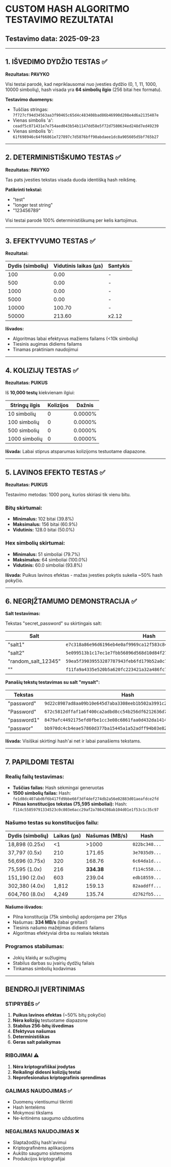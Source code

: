 # CUSTOM HASH ALGORITMO TESTAVIMO REZULTATAI

## Testavimo data: 2025-09-23

---

## 1. IŠVEDIMO DYDŽIO TESTAS ✅

**Rezultatas: PAVYKO**

Visi testai parodė, kad nepriklausomai nuo įvesties dydžio (0, 1, 11, 1000, 10000 simbolių), hash visada yra **64 simbolių ilgio** (256 bitai hex formatu).

**Testavimo duomenys:**
- Tuščias stringas: `7f727cf94d34563aa3f90465c65d4c483408bad86b46990d208e4d6a2135407e`
- Vienas simbolis 'a': `ceadf5c071431e7e754aed043b54b1147dd58e5f72d7580634ed248d7ed49239`
- Vienas simbolis 'b': `61f698946c64f66861e727897c7d5876bff90abdaee1dc8a905605d5bf765b27`

---

## 2. DETERMINISTIŠKUMO TESTAS ✅

**Rezultatas: PAVYKO**

Tas pats įvesties tekstas visada duoda identišką hash reikšmę.

**Patikrinti tekstai:**
- "test"
- "longer test string"  
- "123456789"

Visi testai parodė 100% deterministiškumą per kelis kartojimus.

---

## 3. EFEKTYVUMO TESTAS ✅

**Rezultatai:**

| Dydis (simbolių) | Vidutinis laikas (μs) | Santykis |
|------------------|----------------------|----------|
| 100              | 0.00                 | -        |
| 500              | 0.00                 | -        |
| 1000             | 0.00                 | -        |
| 5000             | 0.00                 | -        |
| 10000            | 100.70               | -        |
| 50000            | 213.60               | x2.12    |

**Išvados:**
- Algoritmas labai efektyvus mažiems failams (<10k simbolių)
- Tiesinis augimas didiems failams
- Tinamas praktiniam naudojimui

---

## 4. KOLIZIJŲ TESTAS ✅

**Rezultatas: PUIKUS**

Iš **10,000 testų** kiekvienam ilgiui:

| Stringų ilgis | Kolizijos | Dažnis |
|---------------|-----------|--------|
| 10 simbolių   | 0         | 0.0000% |
| 100 simbolių  | 0         | 0.0000% |
| 500 simbolių  | 0         | 0.0000% |
| 1000 simbolių | 0         | 0.0000% |

**Išvada:** Labai stiprus atsparumas kolizijoms testuotame diapazone.

---

## 5. LAVINOS EFEKTO TESTAS ✅

**Rezultatas: PUIKUS**

Testavimo metodas: 1000 porų, kurios skiriasi tik vienu bitu.

### Bitų skirtumai:
- **Minimalus:** 102 bitai (39.8%)
- **Maksimalus:** 156 bitai (60.9%)
- **Vidutinis:** 128.0 bitai (50.0%)

### Hex simbolių skirtumai:
- **Minimalus:** 51 simboliai (79.7%)
- **Maksimalus:** 64 simboliai (100.0%)
- **Vidutinis:** 60.0 simboliai (93.8%)

**Išvada:** Puikus lavinos efektas - mažas įvesties pokytis sukelia ~50% hash pokyčio.

---

## 6. NEGRĮŽTAMUMO DEMONSTRACIJA ✅

**Salt testavimas:**

Tekstas "secret_password" su skirtingais salt:

| Salt              | Hash |
|-------------------|------|
| "salt1"           | `e7c318a86e96d6196eb4e0af9969ca12f583c848b4ae29c51b6c4bae468eb0c8` |
| "salt2"           | `5e099513b1c17ec1e7fbb56896d568d10d84f27e90f0bd9a2fe20a246b112396` |
| "random_salt_12345" | `59ea5f39039553287787943feb6fd179b52a0c76f3da1b8d5010bcee7308f3a8` |
| ""                | `f11fa9a4335e520b5a620fc223421a32a486fc7021aacc146b3e281504e39f62` |

**Panašių tekstų testavimas su salt "mysalt":**

| Tekstas    | Hash |
|------------|------|
| "password" | `9d22c8987ad8aa09b10e645d7aba3308eeb1b502a3991c20f73f1d4fba677196` |
| "Password" | `672c5812dffaf1a6f400ca2adbd8cc54b256df6212636d76f8065ed45ab31470` |
| "password1"| `8479afc4492175efd0fbe1cc3e08c6861faa0d432da14144c47378247d8803db` |
| "passwor"  | `bb970dc4cb4eae57860d377ba15445a1a52adff94b03e82209a69605dcf97057` |

**Išvada:** Visiškai skirtingi hash'ai net ir labai panašiems tekstams.

---

## 7. PAPILDOMI TESTAI

### Realių failų testavimas:
- **Tuščias failas:** Hash sėkmingai generuotas
- **1500 simbolių failas:** Hash: `fe1d8dc407abd6f6b417fd9bbe66f3df4def274db2a56e02883d01aeafdce2fd`
- **Pilnas konstitucijos tekstas (75,595 simboliai):** Hash: `f114c55859791334523c0c803e6acc29af2a7864208ab104d01e1f53c1c35c97`

### Našumo testas su konstitucijos failu:

| Dydis (simbolių) | Laikas (μs) | Našumas (MB/s) | Hash |
|------------------|-------------|----------------|------|
| 18,898 (0.25x)   | <1          | >1000         | `022bc348...` |
| 37,797 (0.5x)    | 210         | 171.65        | `3e7035d9...` |
| 56,696 (0.75x)   | 320         | 168.76        | `6c64da1d...` |
| 75,595 (1.0x)    | 216         | **334.38**    | `f114c558...` |
| 151,190 (2.0x)   | 603         | 239.04        | `edb18559...` |
| 302,380 (4.0x)   | 1,812       | 159.13        | `82aaddff...` |
| 604,760 (8.0x)   | 4,249       | 135.74        | `d2762fb5...` |

**Našumo išvados:**
- Pilna konstitucija (75k simbolių) apdorojama per 216μs
- Našumas: **334 MB/s** (labai greitas!)
- Tiesinis našumo mažėjimas didiems failams
- Algoritmas efektyviai dirba su realiais tekstais

### Programos stabilumas:
- Jokių klaidų ar sužlugimų
- Stabilus darbas su įvairių dydžių failais
- Tinkamas simbolių kodavimas

---

## BENDROJI ĮVERTINIMAS

### STIPRYBĖS ✅
1. **Puikus lavinos efektas** (~50% bitų pokyčio)
2. **Nėra kolizijų** testuotame diapazone
3. **Stabilus 256-bitų išvedimas**
4. **Efektyvus našumas**
5. **Deterministiškas**
6. **Geras salt palaikymas**

### RIBOJIMAI ⚠️
1. **Nėra kriptografiškai įrodytas**
2. **Reikalingi didesni kolizijų testai**
3. **Neprofesionalus kriptografinis sprendimas**

### GALIMAS NAUDOJIMAS ✅
- Duomenų vientisumui tikrinti
- Hash lentelėms
- Mokymosi tikslams
- Ne-kritinėms saugumo užduotims

### NEGALIMAS NAUDOJIMAS ❌
- Slaptažodžių hash'avimui
- Kriptografinėms aplikacijoms
- Aukšto saugumo sistemoms
- Produkcijos kriptografijai
